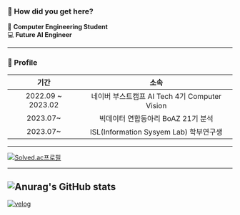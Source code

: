 ### 👋 How did you get here? 
🚞 **Computer Engineering Student** \
💻 **Future AI Engineer**

---

### 📝 Profile
|기간|소속|
|:----:|:----:|
|2022.09 ~ 2023.02|네이버 부스트캠프 AI Tech 4기 Computer Vision|
|2023.07~|빅데이터 연합동아리 BoAZ 21기 분석|
|2023.07~|ISL(Information Sysyem Lab) 학부연구생|

---
[![Solved.ac프로필](http://mazassumnida.wtf/api/generate_badge?boj=quasar0529)](https://solved.ac/quasar0529)

---
![Anurag's GitHub stats](https://github-readme-stats.vercel.app/api?username=quasar529&show_icons=true)
---
<a href="https://velog.io/@quasar529">![velog](https://img.shields.io/badge/velog-ffffff?style=for-the-badge&logo=velog&logoColor=brightgreen)</a>
